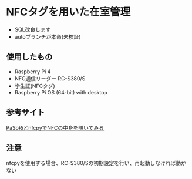 # NFCタグを用いた在室管理
- SQL改良します
- autoブランチが本命(未検証)
## 使用したもの
- Raspberry Pi 4
- NFC通信リーダー RC-S380/S
- 学生証(NFCタグ)
- Raspberry Pi OS (64-bit) with desktop
## 参考サイト
[PaSoRiとnfcpyでNFCの中身を覗いてみる](https://qiita.com/h_tyokinuhata/items/2733d3c5bc126d5d4445)
## 注意
nfcpyを使用する場合、RC-S380/Sの初期設定を行い、再起動しなければ動かない
